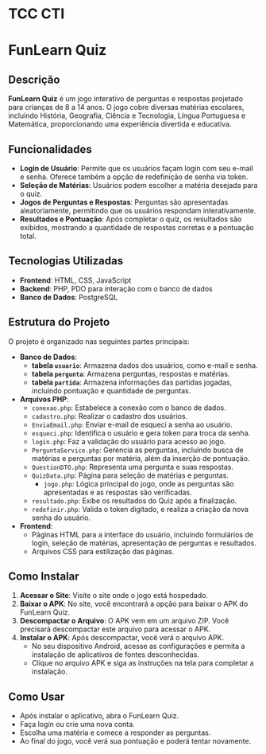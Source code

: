 # TCC CTI

# FunLearn Quiz

## Descrição

**FunLearn Quiz** é um jogo interativo de perguntas e respostas projetado para crianças de 8 a 14 anos. O jogo cobre diversas matérias escolares, 
incluindo História, Geografia, Ciência e Tecnologia, Língua Portuguesa e Matemática, proporcionando uma experiência divertida e educativa.

## Funcionalidades

- **Login de Usuário**: Permite que os usuários façam login com seu e-mail e senha. Oferece também a opção de redefinição de senha via token.
- **Seleção de Matérias**: Usuários podem escolher a matéria desejada para o quiz.
- **Jogos de Perguntas e Respostas**: Perguntas são apresentadas aleatoriamente, permitindo que os usuários respondam interativamente.
- **Resultados e Pontuação**: Após completar o quiz, os resultados são exibidos, mostrando a quantidade de respostas corretas e a pontuação total.

## Tecnologias Utilizadas

- **Frontend**: HTML, CSS, JavaScript
- **Backend**: PHP, PDO para interação com o banco de dados
- **Banco de Dados**: PostgreSQL

## Estrutura do Projeto

O projeto é organizado nas seguintes partes principais:

- **Banco de Dados**:
    - **tabela `usuario`**: Armazena dados dos usuários, como e-mail e senha.
    - **tabela `pergunta`**: Armazena perguntas, respostas e matérias.
    - **tabela `partida`**: Armazena informações das partidas jogadas, incluindo pontuação e quantidade de perguntas.
- **Arquivos PHP**:
    - `conexao.php`: Estabelece a conexão com o banco de dados.
    - `cadastro.php`: Realizar o cadastro dos usuários.
    - `EnviaEmail.php`: Enviar e-mail de esqueci a senha ao usuário.
    - `esqueci.php`: Identifica o usuário e gera token para troca da senha.
    - `login.php`: Faz a validação do usuário para acesso ao jogo.
    - `PerguntaService.php`: Gerencia as perguntas, incluindo busca de matérias e perguntas por matéria, além da inserção de pontuação.
    - `QuestionDTO.php`: Representa uma pergunta e suas respostas.
    - `QuizData.php`: Página para seleção de matérias e perguntas.
        - `jogo.php`: Lógica principal do jogo, onde as perguntas são apresentadas e as respostas são verificadas.
    - `resultado.php`: Exibe os resultados do Quiz após a finalização.
    - `redefinir.php`: Valida o token digitado, e realiza a criação da nova senha do usuário.
- **Frontend**:
    - Páginas HTML para a interface do usuário, incluindo formulários de login, seleção de matérias, apresentação de perguntas e resultados.
    - Arquivos CSS para estilização das páginas.

## Como Instalar

1. **Acessar o Site**: Visite o site onde o jogo está hospedado.
2. **Baixar o APK**: No site, você encontrará a opção para baixar o APK do FunLearn Quiz.
3. **Descompactar o Arquivo**: O APK vem em um arquivo ZIP. Você precisará descompactar este arquivo para acessar o APK.
4. **Instalar o APK**: Após descompactar, você verá o arquivo APK.
    - No seu dispositivo Android, acesse as configurações e permita a instalação de aplicativos de fontes desconhecidas.
    - Clique no arquivo APK e siga as instruções na tela para completar a instalação.

## Como Usar

- Após instalar o aplicativo, abra o FunLearn Quiz.
- Faça login ou crie uma nova conta.
- Escolha uma matéria e comece a responder as perguntas.
- Ao final do jogo, você verá sua pontuação e poderá tentar novamente.
